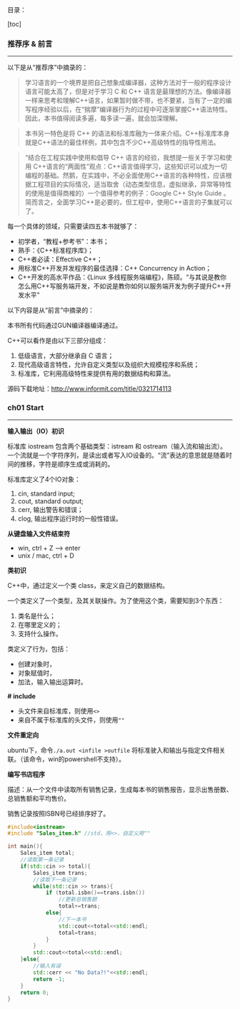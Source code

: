 目录：

[toc]

###  推荐序 & 前言

---

以下是从“推荐序”中摘录的：

> 学习语言的一个境界是把自己想象成编译器，这种方法对于一般的程序设计语言可能太高了，但是对于学习 C 和 C++ 语言是最理想的方法。像编译器一样来思考和理解C++语言，如果暂时做不带，也不要紧，当有了一定的编写程序经验以后，在“揣摩”编译器行为的过程中可逐渐掌握C++语法特性。因此，本书值得阅读多遍，每多读一遍，就会加深理解。



> 本书另一特色是将 C++ 的语法和标准库融为一体来介绍。C++标准库本身就是C++语法的最佳样例，其中包含不少C++高级特性的指导性用法。



> “结合在工程实践中使用和倡导 C++ 语言的经验，我想提一些关于学习和使用 C++语言的“两面性”观点：C++语言值得学习，这些知识可以成为一切编程的基础。然鹅，在实践中，不必全面使用C++语言的各种特性，应该根据工程项目的实际情况，适当取舍（动态类型信息，虚拟继承，异常等特性的使用是值得商榷的）一个值得参考的例子：Google C++ Style Guide 。简而言之，全面学习C++是必要的，但工程中，使用C++语言的子集就可以了。



每一个具体的领域，只需要读四五本书就够了：

+ 初学者，“教程+参考书”：本书；
+ 熟手：《C++标准程序库》；
+ C++者必读：Effective C++；
+ 用标准C++开发并发程序的最佳选择：C++ Concurrency in Action；
+ C++开发的高水平作品：《Linux 多线程服务端编程》，陈硕。“与其说是教你怎么用C++写服务端开发，不如说是教你如何以服务端开发为例子提升C++开发水平”



以下内容是从“前言”中摘录的：

本书所有代码通过GUN编译器编译通过。

C++可以看作是由以下三部分组成：

1. 低级语言，大部分继承自 C 语言；
2. 现代高级语言特性，允许自定义类型以及组织大规模程序和系统；
3. 标准库，它利用高级特性来提供有用的数据结构和算法。

源码下载地址：http://www.informit.com/title/0321714113





### ch01 Start

---

**输入输出（IO）初识**

标准库 iostream 包含两个基础类型：istream 和 ostream（输入流和输出流）。一个流就是一个字符序列，是读出或者写入IO设备的。“流”表达的意思就是随着时间的推移，字符是顺序生成或消耗的。

标准库定义了4个IO对象：

1. cin, standard input;
2. cout, standard  output;
3. cerr, 输出警告和错误；
4. clog, 输出程序运行时的一般性错误。



**从键盘输入文件结束符**

+ win, ctrl + Z --> enter
+ unix / mac, ctrl + D



**类初识**

C++中，通过定义一个类 class，来定义自己的数据结构。

一个类定义了一个类型，及其关联操作。为了使用这个类，需要知到3个东西：

1. 类名是什么；
2. 在哪里定义的；
3. 支持什么操作。

类定义了行为，包括：

+ 创建对象时，
+ 对象赋值时，
+ 加法，输入输出运算时。



**# include**

+ 头文件来自标准库，则使用`<>`
+ 来自不属于标准库的头文件，则使用`""`



**文件重定向**

ubuntu下，命令`./a.out <infile >outfile` 将标准驶入和输出与指定文件相关联。（该命令，win的powershell不支持）。



**编写书店程序**

 描述：从一个文件中读取所有销售记录，生成每本书的销售报告，显示出售册数、总销售额和平均售价。

销售记录按照ISBN号已经排序好了。

```c++
#include<iostream>
#include "Sales_item.h" //std，用<>，自定义用""

int main(){
    Sales_item total;
    //读取第一条记录
    if(std::cin >> total){
        Sales_item trans;
        //读取下一条记录
        while(std::cin >> trans){
            if (total.isbn()==trans.isbn())
                //更新总销售额
                total+=trans;
            else{
                //下一本书
                std::cout<<total<<std::endl;
                total=trans;
            }
        }
        std::cout<<total<<std::endl;
    }else{
        //输入有误
        std::cerr << "No Data?!"<<std::endl;
        return -1;
    }
    return 0;
}
```



